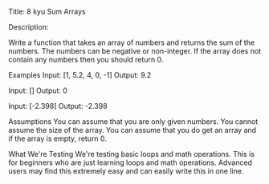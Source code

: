 Title: 8 kyu Sum Arrays

Description:

Write a function that takes an array of numbers and returns the sum of the numbers. The numbers can be negative or non-integer. If the array does not contain any numbers then you should return 0.

Examples
Input: [1, 5.2, 4, 0, -1]
Output: 9.2

Input: []
Output: 0

Input: [-2.398]
Output: -2.398

Assumptions
You can assume that you are only given numbers.
You cannot assume the size of the array.
You can assume that you do get an array and if the array is empty, return 0.

What We're Testing
We're testing basic loops and math operations. This is for beginners who are just learning loops and math operations.
Advanced users may find this extremely easy and can easily write this in one line.
